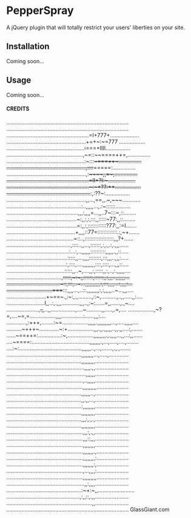 # PepperSpray
A jQuery plugin that will totally restrict your users' liberties on your site.

## Installation
Coming soon...

## Usage
Coming soon...


#### CREDITS
................................................................................
................................................................................
......................................................=I+777+...................
....................................................+=+~:~=777 .................
...................................................~~:~~===+IIII................
..................................................,~=::~~====++=,...............
...................................................:~:::~~~===++~...............
....................................................,::::~~=====:...............
....................................................,:~~~~~~,,=~,...............
......................................................=II+?I:~..................
......................................................~:~+??:++.................
.......................................................~~:,:??~:................
....................................................,,...,==,,.~,~~~............
.................................................:..,,,,,...,.:~::::::..........
...............................................,,,:,,,,=...,,..7~:::~,::........
..............................................~:,,:,:,:::,,:::::~77:,,::........
..............................................=:,,:,::::::::::::?77:,,:=I.......
.............................................+,,,,::77=:::::::::::::.:,~+.......
............................................=::..,:::::::::::::::::::,,,?+......
..........................................,::::..,,...,:::::::,:,.,.:,.,,,......
.........................................:...:,..,,,,,,::::::::::,,,,,.,,::.....
........................................:::::,,...,,,,::::::::,:::,,,..,,,:.....
.......................................:,::::,....,,,,,,,,::::,::::,...,,,::....
......................................:::::,,..~,....,,:,:::::,,:,..,:.,,,,,....
....................................,~~:::::,~:~,,::::::,::::::,,:,,,..,,,,,,...
...................................~::,:::,..~...,,,,,,,,,,:,:::,,,,...:,,,,:...
..............................===~~:::,,,,...,..::.,,,,,,,,:,:,,,,,..~...,,,....
..........................+~==~.,:~:,.,.........,::~,..........,..,,.....,,:....
.........................I,,..:,.,,,............,,,..,:~:......=,,......,.,~....
.....................,~~.,~~,..,,................,....~..........,,.....,.=,....
.................,~?=,....~=,=.................,,,,..............:......,,,:....
.............,:+++,........:~=.................,,,,,.,,,,,,,,,...,.....,,,,,....
..........~+++~.............~:+.................,,,.,,.,,,,,..,,.,,....:,.......
......~==++=:...............:~,.................,,,,,,,,.,.,,,,...,,...:,,......
....~====:......................................,,,,,,,.,...,.....,....,........
....:~:.........................................,,,,,,..,...,.......,.,.,.......
.................................................,,,,,,,,...,.....,.............
.................................................,,,,,,,,,......................
...................................................,,,,.,,......................
....................................................,,,,,,......................
..................................................,..,,,,,......................
..................................................,,,,,,,,,.....................
.................................................,,,,,,..,......................
.................................................,,.,,...,......................
.................................................:,,,,,,,,......................
.................................................,,,,,,,,,......................
.................................................,,,:,.,.,......................
.................................................,,,,,,,,,......................
..................................................,,,:,.,,......................
..................................................,,,::,,,......................
..................................................,,,,,,,,......................
..................................................,,,,,,,.,.....................
..................................................,,,,,,,,:.....................
..................................................,,,,,,,:,.....................
..................................................,...,,,,:.....................
..................................................,,,,,,,,,.....................
...................................................,,:,,,,......................
.................................................:~+:~,,........................
................................................,:,,::,.,,......................
........................................................,,......................
................................................................................
                                                                 GlassGiant.com